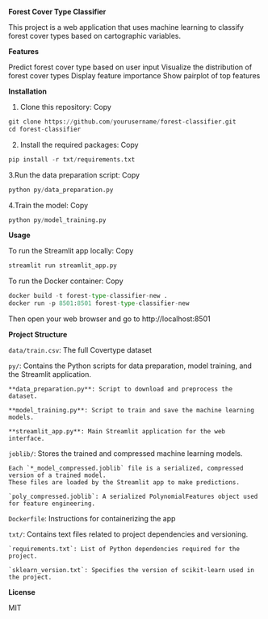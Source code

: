 **Forest Cover Type Classifier**

This project is a web application that uses machine learning to classify forest cover types based on cartographic variables.

**Features**

Predict forest cover type based on user input
Visualize the distribution of forest cover types
Display feature importance
Show pairplot of top features

**Installation**

1. Clone this repository:
Copy
```python
git clone https://github.com/yourusername/forest-classifier.git
cd forest-classifier
```
2. Install the required packages:
Copy
```python
pip install -r txt/requirements.txt
```
3.Run the data preparation script:
Copy
```python
python py/data_preparation.py
```
4.Train the model:
Copy
```python
python py/model_training.py
```

**Usage**

To run the Streamlit app locally:
Copy
```python
streamlit run streamlit_app.py
```
To run the Docker container:
Copy
```python
docker build -t forest-type-classifier-new .
docker run -p 8501:8501 forest-type-classifier-new

```
Then open your web browser and go to http://localhost:8501

**Project Structure**

`data/train.csv`: The full Covertype dataset

`py/`: Contains the Python scripts for data preparation, model training, and the Streamlit application.

    **data_preparation.py**: Script to download and preprocess the dataset.

    **model_training.py**: Script to train and save the machine learning models.

    **streamlit_app.py**: Main Streamlit application for the web interface.

`joblib/`: Stores the trained and compressed machine learning models.

    Each `*_model_compressed.joblib` file is a serialized, compressed version of a trained model.
    These files are loaded by the Streamlit app to make predictions.

    `poly_compressed.joblib`: A serialized PolynomialFeatures object used for feature engineering.

`Dockerfile`: Instructions for containerizing the app

`txt/`: Contains text files related to project dependencies and versioning.

    `requirements.txt`: List of Python dependencies required for the project.

    `sklearn_version.txt`: Specifies the version of scikit-learn used in the project.

**License**

MIT